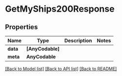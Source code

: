 # GetMyShips200Response

## Properties
Name | Type | Description | Notes
------------ | ------------- | ------------- | -------------
**data** | **[AnyCodable]** |  | 
**meta** | **AnyCodable** |  | 

[[Back to Model list]](../README.md#documentation-for-models) [[Back to API list]](../README.md#documentation-for-api-endpoints) [[Back to README]](../README.md)



